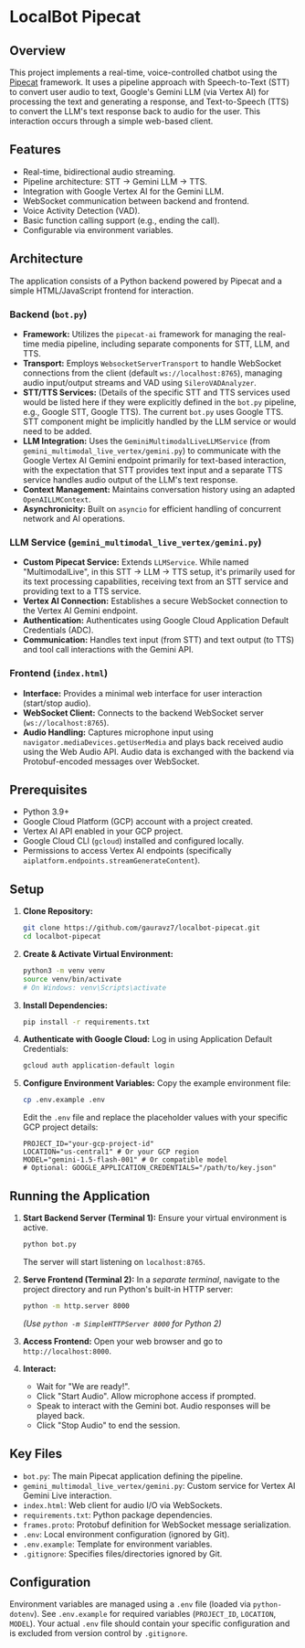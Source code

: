 # LocalBot Pipecat

## Overview

This project implements a real-time, voice-controlled chatbot using the [Pipecat](https://github.com/pipecat-ai/pipecat-python) framework. It uses a pipeline approach with Speech-to-Text (STT) to convert user audio to text, Google's Gemini LLM (via Vertex AI) for processing the text and generating a response, and Text-to-Speech (TTS) to convert the LLM's text response back to audio for the user. This interaction occurs through a simple web-based client.

## Features

*   Real-time, bidirectional audio streaming.
*   Pipeline architecture: STT -> Gemini LLM -> TTS.
*   Integration with Google Vertex AI for the Gemini LLM.
*   WebSocket communication between backend and frontend.
*   Voice Activity Detection (VAD).
*   Basic function calling support (e.g., ending the call).
*   Configurable via environment variables.

## Architecture

The application consists of a Python backend powered by Pipecat and a simple HTML/JavaScript frontend for interaction.

### Backend (`bot.py`)

*   **Framework:** Utilizes the `pipecat-ai` framework for managing the real-time media pipeline, including separate components for STT, LLM, and TTS.
*   **Transport:** Employs `WebsocketServerTransport` to handle WebSocket connections from the client (default `ws://localhost:8765`), managing audio input/output streams and VAD using `SileroVADAnalyzer`.
*   **STT/TTS Services:** (Details of the specific STT and TTS services used would be listed here if they were explicitly defined in the `bot.py` pipeline, e.g., Google STT, Google TTS). The current `bot.py` uses Google TTS. STT component might be implicitly handled by the LLM service or would need to be added.
*   **LLM Integration:** Uses the `GeminiMultimodalLiveLLMService` (from `gemini_multimodal_live_vertex/gemini.py`) to communicate with the Google Vertex AI Gemini endpoint primarily for text-based interaction, with the expectation that STT provides text input and a separate TTS service handles audio output of the LLM's text response.
*   **Context Management:** Maintains conversation history using an adapted `OpenAILLMContext`.
*   **Asynchronicity:** Built on `asyncio` for efficient handling of concurrent network and AI operations.

### LLM Service (`gemini_multimodal_live_vertex/gemini.py`)

*   **Custom Pipecat Service:** Extends `LLMService`. While named "MultimodalLive", in this STT -> LLM -> TTS setup, it's primarily used for its text processing capabilities, receiving text from an STT service and providing text to a TTS service.
*   **Vertex AI Connection:** Establishes a secure WebSocket connection to the Vertex AI Gemini endpoint.
*   **Authentication:** Authenticates using Google Cloud Application Default Credentials (ADC).
*   **Communication:** Handles text input (from STT) and text output (to TTS) and tool call interactions with the Gemini API.

### Frontend (`index.html`)

*   **Interface:** Provides a minimal web interface for user interaction (start/stop audio).
*   **WebSocket Client:** Connects to the backend WebSocket server (`ws://localhost:8765`).
*   **Audio Handling:** Captures microphone input using `navigator.mediaDevices.getUserMedia` and plays back received audio using the Web Audio API. Audio data is exchanged with the backend via Protobuf-encoded messages over WebSocket.

## Prerequisites

*   Python 3.9+
*   Google Cloud Platform (GCP) account with a project created.
*   Vertex AI API enabled in your GCP project.
*   Google Cloud CLI (`gcloud`) installed and configured locally.
*   Permissions to access Vertex AI endpoints (specifically `aiplatform.endpoints.streamGenerateContent`).

## Setup

1.  **Clone Repository:**
    ```bash
    git clone https://github.com/gauravz7/localbot-pipecat.git
    cd localbot-pipecat
    ```
2.  **Create & Activate Virtual Environment:**
    ```bash
    python3 -m venv venv
    source venv/bin/activate
    # On Windows: venv\Scripts\activate
    ```
3.  **Install Dependencies:**
    ```bash
    pip install -r requirements.txt
    ```
4.  **Authenticate with Google Cloud:**
    Log in using Application Default Credentials:
    ```bash
    gcloud auth application-default login
    ```
5.  **Configure Environment Variables:**
    Copy the example environment file:
    ```bash
    cp .env.example .env
    ```
    Edit the `.env` file and replace the placeholder values with your specific GCP project details:
    ```dotenv
    PROJECT_ID="your-gcp-project-id"
    LOCATION="us-central1" # Or your GCP region
    MODEL="gemini-1.5-flash-001" # Or compatible model
    # Optional: GOOGLE_APPLICATION_CREDENTIALS="/path/to/key.json"
    ```

## Running the Application

1.  **Start Backend Server (Terminal 1):**
    Ensure your virtual environment is active.
    ```bash
    python bot.py
    ```
    The server will start listening on `localhost:8765`.

2.  **Serve Frontend (Terminal 2):**
    In a *separate terminal*, navigate to the project directory and run Python's built-in HTTP server:
    ```bash
    python -m http.server 8000
    ```
    *(Use `python -m SimpleHTTPServer 8000` for Python 2)*

3.  **Access Frontend:**
    Open your web browser and go to `http://localhost:8000`.

4.  **Interact:**
    *   Wait for "We are ready!".
    *   Click "Start Audio". Allow microphone access if prompted.
    *   Speak to interact with the Gemini bot. Audio responses will be played back.
    *   Click "Stop Audio" to end the session.

## Key Files

*   `bot.py`: The main Pipecat application defining the pipeline.
*   `gemini_multimodal_live_vertex/gemini.py`: Custom service for Vertex AI Gemini Live interaction.
*   `index.html`: Web client for audio I/O via WebSockets.
*   `requirements.txt`: Python package dependencies.
*   `frames.proto`: Protobuf definition for WebSocket message serialization.
*   `.env`: Local environment configuration (ignored by Git).
*   `.env.example`: Template for environment variables.
*   `.gitignore`: Specifies files/directories ignored by Git.

## Configuration

Environment variables are managed using a `.env` file (loaded via `python-dotenv`). See `.env.example` for required variables (`PROJECT_ID`, `LOCATION`, `MODEL`). Your actual `.env` file should contain your specific configuration and is excluded from version control by `.gitignore`.
